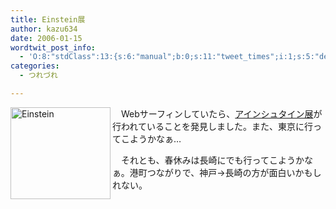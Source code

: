```yaml
---
title: Einstein展
author: kazu634
date: 2006-01-15
wordtwit_post_info:
  - 'O:8:"stdClass":13:{s:6:"manual";b:0;s:11:"tweet_times";i:1;s:5:"delay";i:0;s:7:"enabled";i:1;s:10:"separation";s:2:"60";s:7:"version";s:3:"3.7";s:14:"tweet_template";b:0;s:6:"status";i:2;s:6:"result";a:0:{}s:13:"tweet_counter";i:2;s:13:"tweet_log_ids";a:1:{i:0;i:2247;}s:9:"hash_tags";a:0:{}s:8:"accounts";a:1:{i:0;s:7:"kazu634";}}'
categories:
  - つれづれ

---
```

<div class="section">
<p>
<a href="http://www.ein1922.com/index.html" onclick="__gaTracker('send', 'event', 'outbound-article', 'http://www.ein1922.com/index.html', '');" target="_blank"><img width="160" align="left" alt="Einstein" src="http://image.blog.livedoor.jp/simoom634/imgs/7/7/77429131-s.jpg" height="147" border="0" class="pict" /></a>
</p></p> 
  
<p>
    　Webサーフィンしていたら、<a href="http://www.ein1922.com/index.html" onclick="__gaTracker('send', 'event', 'outbound-article', 'http://www.ein1922.com/index.html', 'アインシュタイン展');" target="blank">アインシュタイン展</a>が行われていることを発見しました。また、東京に行ってこようかなぁ…
</p></p> 
  
<p>
    　それとも、春休みは長崎にでも行ってこようかなぁ。港町つながりで、神戸→長崎の方が面白いかもしれない。
</p>
</div>
